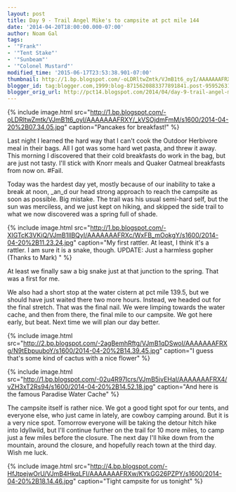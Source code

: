 ```yaml
---
layout: post
title: Day 9 - Trail Angel Mike's to campsite at pct mile 144
date: '2014-04-20T18:00:00.000-07:00'
author: Noam Gal
tags:
- '"Frank"'
- '"Tent Stake"'
- '"Sunbeam"'
- '"Colonel Mustard"'
modified_time: '2015-06-17T23:53:38.901-07:00'
thumbnail: http://1.bp.blogspot.com/-oLDRltwZmtk/VJmB1t6_oyI/AAAAAAAFRXY/_kVSOjdmFmM/s72-c/2014-04-20%2B07.34.05.jpg
blogger_id: tag:blogger.com,1999:blog-8715620883377891841.post-959526318889097720
blogger_orig_url: http://pct14.blogspot.com/2014/04/day-9-trail-angel-mikes-to-campsite-at.html
---
```


{% include image.html src="http://1.bp.blogspot.com/-oLDRltwZmtk/VJmB1t6_oyI/AAAAAAAFRXY/_kVSOjdmFmM/s1600/2014-04-20%2B07.34.05.jpg" caption="Pancakes for breakfast!" %}

Last night I learned the hard way that I can't cook the Outdoor Herbivore meal in their bags. All I got was some hard wet pasta, and threw it away. This morning I discovered that their cold breakfasts do work in the bag, but are just not tasty. I'll stick with Knorr meals and Quaker Oatmeal breakfasts from now on. #Fail.

Today was the hardest day yet, mostly because of our inability to take a break at noon, _an_d our head strong approach to reach the campsite as soon as possible. Big mistake. The trail was his usual semi-hard self, but the sun was merciless, and we just kept on hiking, and skipped the side trail to what we now discovered was a spring full of shade.

{% include image.html src="http://1.bp.blogspot.com/-XIGTcK3VKiQ/VJmB1llBQyI/AAAAAAAFRXc/WxFB_mOokgY/s1600/2014-04-20%2B11.23.24.jpg" caption="My first rattler. At least, I think it's a rattler. I am sure it is a snake, though.             UPDATE: Just a harmless gopher (Thanks to Mark)         " %}

At least we finally saw a big snake just at that junction to the spring. That was a first for me.

We also had a short stop at the water cistern at pct mile 139.5, but we should have just waited there two more hours. Instead, we headed out for the final stretch. That was the final nail. We were limping towards the water cache, and then from there, the final mile to our campsite. We got here early, but beat. Next time we will plan our day better.

{% include image.html src="http://2.bp.blogspot.com/-2agBemhRftg/VJmB1qDSwoI/AAAAAAAFRXg/N9tEbpuuboY/s1600/2014-04-20%2B14.39.45.jpg" caption="I guess that's some kind of cactus with a nice flower" %}

{% include image.html src="http://1.bp.blogspot.com/-02u4R97Icrs/VJmB5ivEHaI/AAAAAAAFRX4/vZH3xT2Rs94/s1600/2014-04-20%2B14.52.18.jpg" caption="And here is the famous Paradise Water Cache" %}

The campsite itself is rather nice. We got a good tight spot for our tents, and everyone else, who just came in lately, are cowboy camping around. But it is a very nice spot.
Tomorrow everyone will be taking the detour hitch hike into Idyllwild, but I'll continue further on the trail for 10 more miles, to camp just a few miles before the closure. The next day I'll hike down from the mountain, around the closure, and hopefully reach town at the third day. Wish me luck.

{% include image.html src="http://4.bp.blogspot.com/-HfJtpejwOrU/VJmB4HkqLFI/AAAAAAAFRXw/KYkGG26PZPY/s1600/2014-04-20%2B18.14.46.jpg" caption="Tight campsite for us tonight" %}
